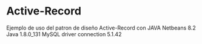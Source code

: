 # Active-Record
Ejemplo de uso del patron de diseño Active-Record con JAVA
Netbeans 8.2 
Java 1.8.0_131 
MySQL driver connection 5.1.42
